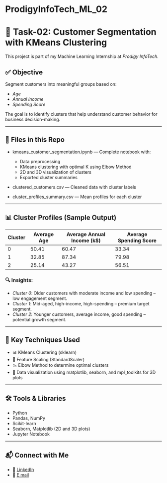 # ProdigyInfoTech_ML_02
# 🧠 Task-02: Customer Segmentation with KMeans Clustering
This project is part of my Machine Learning Internship at *Prodigy InfoTech*.

## ✅ Objective
Segment customers into meaningful groups based on:

- *Age*
- *Annual Income*
- *Spending Score*

The goal is to identify clusters that help understand customer behavior for business decision-making.

---

## 📁 Files in this Repo
- kmeans_customer_segmentation.ipynb — Complete notebook with:
  - Data preprocessing
  - KMeans clustering with optimal K using Elbow Method
  - 2D and 3D visualization of clusters
  - Exported cluster summaries

- clustered_customers.csv — Cleaned data with cluster labels  
- cluster_profiles_summary.csv — Mean profiles for each cluster  

---

## 📊 Cluster Profiles (Sample Output)

| Cluster | Average Age | Average Annual Income (k$) | Average Spending Score |
|---------|-------------|----------------------------|------------------------|
| 0       | 50.41       | 60.47                      | 33.34                  |
| 1       | 32.85       | 87.34                      | 79.98                  |
| 2       | 25.14       | 43.27                      | 56.51                  |

### 🔍 Insights:
- *Cluster 0*: Older customers with moderate income and low spending – low engagement segment.
- *Cluster 1*: Mid-aged, high-income, high-spending – premium target segment.
- *Cluster 2*: Younger customers, average income, good spending – potential growth segment.

---

## 📌 Key Techniques Used
- 📊 KMeans Clustering (sklearn)
- 📏 Feature Scaling (StandardScaler)
- 📉 Elbow Method to determine optimal clusters
- 📌 Data visualization using matplotlib, seaborn, and mpl_toolkits for 3D plots

---

## 🛠 Tools & Libraries
- Python
- Pandas, NumPy
- Scikit-learn
- Seaborn, Matplotlib (2D and 3D plots)
- Jupyter Notebook

---

## 📬 Connect with Me
- 🔗 [LinkedIn](https://www.linkedin.com/in/kalyanasrinivas-bonagiri-a33709322/)
- 📧 [E mail](kalyanasrinivasbonagiri@gmail.com)
